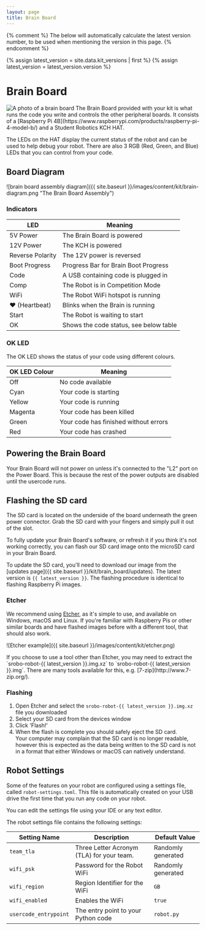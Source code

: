```yaml
---
layout: page
title: Brain Board
---
```


{% comment %}
The below will automatically calculate the latest version number, to be used when mentioning the version in this page.
{% endcomment %}

{% assign latest_version = site.data.kit_versions | first %}
{% assign latest_version = latest_version.version %}

Brain Board
===========

<img src="{{ site.baseurl }}/images/content/kit/brain.png" alt="A photo of a brain board" title="A brain board" class="right" style="max-width: 50%"/>
The Brain Board provided with your kit is what runs the code you write and controls the other peripheral boards. It consists of a [Raspberry Pi 4B](https://www.raspberrypi.com/products/raspberry-pi-4-model-b/) and a Student Robotics KCH HAT.

The LEDs on the HAT display the current status of the robot and can be used to help debug your robot. There are also 3 RGB (Red, Green, and Blue) LEDs that you can control from your code.

## Board Diagram

![brain board assembly diagram]({{ site.baseurl }}/images/content/kit/brain-diagram.png "The Brain Board Assembly")

### Indicators

| LED              | Meaning
|------------------|-------------------------
| 5V Power         | The Brain Board is powered
| 12V Power        | The KCH is powered
| Reverse Polarity | The 12V power is reversed
| Boot Progress    | Progress Bar for Brain Boot Progress
| Code             | A USB containing code is plugged in
| Comp             | The Robot is in Competition Mode
| WiFi             | The Robot WiFi hotspot is running
| ♥ (Heartbeat)    | Blinks when the Brain is running
| Start            | The Robot is waiting to start
| OK               | Shows the code status, see below table

### OK LED

The OK LED shows the status of your code using different colours.

| OK LED Colour | Meaning
|---------------|--------------------------
| Off           | No code available
| Cyan          | Your code is starting
| Yellow        | Your code is running
| Magenta       | Your code has been killed
| Green         | Your code has finished without errors
| Red           | Your code has crashed

## Powering the Brain Board

Your Brain Board will not power on unless it's connected to the "L2" port on the Power Board.
This is because the rest of the power outputs are disabled until the usercode runs.

## Flashing the SD card

The SD card is located on the underside of the board underneath the green power connector. Grab the SD card with your fingers and simply pull it out of the slot.

To fully update your Brain Board's software, or refresh it if you think it's not working correctly, you can flash our SD card image onto the microSD card in your Brain Board.

To update the SD card, you'll need to download our image from the [updates page]({{ site.baseurl }}/kit/brain_board/updates). The latest version is `{{ latest_version }}`.
The flashing procedure is identical to flashing Raspberry Pi images.

### Etcher

We recommend using [Etcher](https://etcher.io), as it's simple to use, and available on Windows, macOS and Linux. If you're familiar with Raspberry Pis or other similar boards and have flashed images before with a different tool, that should also work.

![Etcher example]({{ site.baseurl }}/images/content/kit/etcher.png)

<div class="info" markdown="1">
If you choose to use a tool other than Etcher, you may need to extract the `srobo-robot-{{ latest_version }}.img.xz` to `srobo-robot-{{ latest_version }}.img`. There are many tools available for this, e.g. [7-zip](http://www.7-zip.org/).
</div>

### Flashing

1. Open Etcher and select the `srobo-robot-{{ latest_version }}.img.xz` file you downloaded
2. Select your SD card from the devices window
3. Click 'Flash!'
4. When the flash is complete you should safely eject the SD card.<br>
   Your computer may complain that the SD card is no longer readable, however
   this is expected as the data being written to the SD card is not in a format
   that either Windows or macOS can natively understand.

## Robot Settings

Some of the features on your robot are configured using a settings file, called `robot-settings.toml`. This file is automatically created on your USB drive the first time that you run any code on your robot.

You can edit the settings file using your IDE or any text editor.

The robot settings file contains the following settings:

| Setting Name          | Description                                | Default Value      |
|-----------------------|--------------------------------------------|--------------------|
| `team_tla`            | Three Letter Acronym (TLA) for your team.  | Randomly generated |
| `wifi_psk`            | Password for the Robot WiFi                | Randomly generated |
| `wifi_region`         | Region Identifier for the WiFi             | `GB`               |
| `wifi_enabled`        | Enables the WiFi                           | `true`             |
| `usercode_entrypoint` | The entry point to your Python code        | `robot.py`         |
